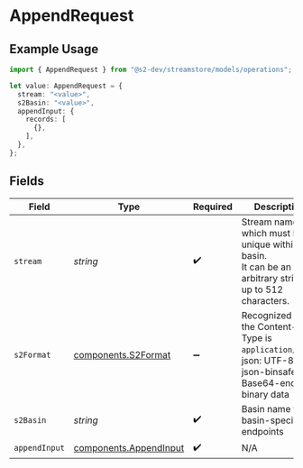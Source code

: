 # AppendRequest

## Example Usage

```typescript
import { AppendRequest } from "@s2-dev/streamstore/models/operations";

let value: AppendRequest = {
  stream: "<value>",
  s2Basin: "<value>",
  appendInput: {
    records: [
      {},
    ],
  },
};
```

## Fields

| Field                                                                                                             | Type                                                                                                              | Required                                                                                                          | Description                                                                                                       |
| ----------------------------------------------------------------------------------------------------------------- | ----------------------------------------------------------------------------------------------------------------- | ----------------------------------------------------------------------------------------------------------------- | ----------------------------------------------------------------------------------------------------------------- |
| `stream`                                                                                                          | *string*                                                                                                          | :heavy_check_mark:                                                                                                | Stream name, which must be unique within the basin.<br/>It can be an arbitrary string up to 512 characters.       |
| `s2Format`                                                                                                        | [components.S2Format](../../models/components/s2format.md)                                                        | :heavy_minus_sign:                                                                                                | Recognized when the Content-Type is `application/json`.<br/>json: UTF-8 data<br/>json-binsafe: Base64-encoded binary data |
| `s2Basin`                                                                                                         | *string*                                                                                                          | :heavy_check_mark:                                                                                                | Basin name for basin-specific endpoints                                                                           |
| `appendInput`                                                                                                     | [components.AppendInput](../../models/components/appendinput.md)                                                  | :heavy_check_mark:                                                                                                | N/A                                                                                                               |